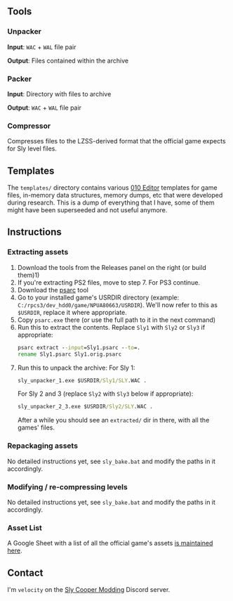 ## Tools

### Unpacker
**Input**: `WAC` + `WAL` file pair

**Output**: Files contained within the archive

### Packer
**Input**: Directory with files to archive

**Output**: `WAC` + `WAL` file pair

### Compressor
Compresses files to the LZSS-derived format that the official game expects for Sly level files.

## Templates
The `templates/` directory contains various [010 Editor](https://www.sweetscape.com/010editor/) templates for game files, in-memory data structures, memory dumps, etc that were developed during research.
This is a dump of everything that I have, some of them might have been superseeded and not useful anymore.

## Instructions
### Extracting assets
1) Download the tools from the Releases panel on the right (or build them)1)
1) If you're extracting PS2 files, move to step 7. For PS3 continue.
1) Download the [psarc](http://www.mediafire.com/file/aegbgpkm3xfot80/psarc.zip/file) tool
1) Go to your installed game's USRDIR directory (example: `C:/rpcs3/dev_hdd0/game/NPUA80663/USRDIR`).
   We'll now refer to this as `$USRDIR`, replace it where appropriate.
1) Copy `psarc.exe` there (or use the full path to it in the next command)
1) Run this to extract the contents.
   Replace `Sly1` with `Sly2` or `Sly3` if appropriate:
    ```cmd
    psarc extract --input=Sly1.psarc --to=.
    rename Sly1.psarc Sly1.orig.psarc
    ```
1) Run this to unpack the archive:
   For Sly 1:
   ```cmd
   sly_unpacker_1.exe $USRDIR/Sly1/SLY.WAC .
   ```
   For Sly 2 and 3 (replace `Sly2` with `Sly3` below if appropriate):
   ```cmd
   sly_unpacker_2_3.exe $USRDIR/Sly2/SLY.WAC .
   ```
   After a while you should see an `extracted/` dir in there, with all the games' files.

### Repackaging assets
No detailed instructions yet, see `sly_bake.bat` and modify the paths in it accordingly.

### Modifying / re-compressing levels
No detailed instructions yet, see `sly_bake.bat` and modify the paths in it accordingly.

### Asset List
A Google Sheet with a list of all the official game's assets [is maintained here](https://docs.google.com/spreadsheets/d/1bdhTl2IvXVWOjnjhpgUTH0kg6e-RcioezIYrsi-_mso/edit?usp=sharing).

## Contact
I'm `velocity` on the [Sly Cooper Modding](https://discord.gg/gh5xwfj) Discord server.
